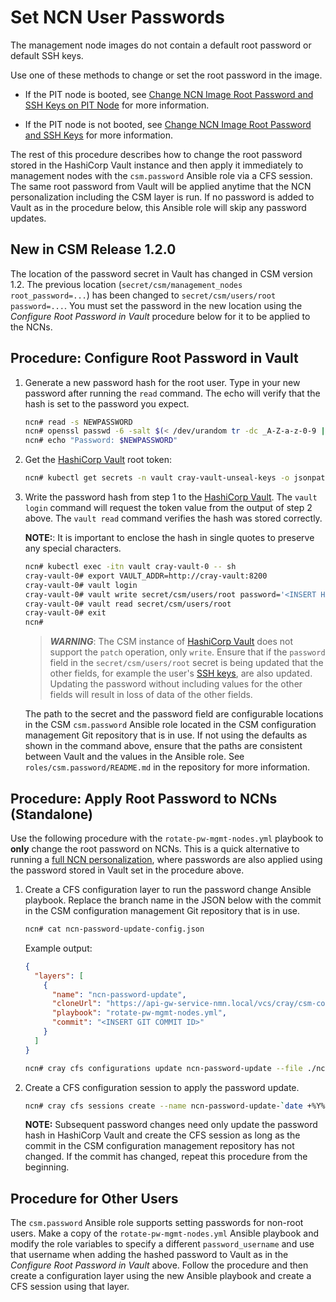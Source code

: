 # Set NCN User Passwords

The management node images do not contain a default root password or default SSH keys.

Use one of these methods to change or set the root password in the image.

* If the PIT node is booted, see
[Change NCN Image Root Password and SSH Keys on PIT Node](Change_NCN_Image_Root_Password_and_SSH_Keys_on_PIT_Node.md)
for more information.

* If the PIT node is not booted, see
[Change NCN Image Root Password and SSH Keys](Change_NCN_Image_Root_Password_and_SSH_Keys.md)
for more information.

The rest of this procedure describes how to change the root password stored in the HashiCorp
Vault instance and then apply it immediately to management nodes with the `csm.password` Ansible
role via a CFS session. The same root password from Vault will be applied anytime that the NCN
personalization including the CSM layer is run. If no password is added to Vault as in the
procedure below, this Ansible role will skip any password updates.

## New in CSM Release 1.2.0

The location of the password secret in Vault has changed in CSM version 1.2. The
previous location (`secret/csm/management_nodes root_password=...`) has been
changed to `secret/csm/users/root password=...`. You must set the password in
the new location using the _Configure Root Password in Vault_ procedure below
for it to be applied to the NCNs.

<a name="configure_root_password_in_vault"></a>
## Procedure: Configure Root Password in Vault

1. Generate a new password hash for the root user. Type in your new password
   after running the `read` command. The echo will verify that the hash is set
   to the password you expect.

   ```bash
   ncn# read -s NEWPASSWORD
   ncn# openssl passwd -6 -salt $(< /dev/urandom tr -dc _A-Z-a-z-0-9 | head -c4) "$NEWPASSWORD"
   ncn# echo "Password: $NEWPASSWORD"
   ```

1. Get the [HashiCorp Vault](HashiCorp_Vault.md) root token:

   ```bash
   ncn# kubectl get secrets -n vault cray-vault-unseal-keys -o jsonpath='{.data.vault-root}' | base64 -d; echo
   ```

1. Write the password hash from step 1 to the [HashiCorp Vault](HashiCorp_Vault.md).
   The `vault login` command will request the token value from the output of
   step 2 above. The `vault read` command verifies the hash was stored
   correctly.

   **NOTE:**: It is important to enclose the hash in single quotes to preserve
   any special characters.

   ```bash
   ncn# kubectl exec -itn vault cray-vault-0 -- sh
   cray-vault-0# export VAULT_ADDR=http://cray-vault:8200
   cray-vault-0# vault login
   cray-vault-0# vault write secret/csm/users/root password='<INSERT HASH HERE>' [... other fields (see warning below) ...]
   cray-vault-0# vault read secret/csm/users/root
   cray-vault-0# exit
   ncn#
   ```

   > ***WARNING***: The CSM instance of [HashiCorp Vault](HashiCorp_Vault.md) does
   > not support the `patch` operation, only `write`. Ensure that if the `password`
   > field in the `secret/csm/users/root` secret is being updated that the other
   > fields, for example the user's [SSH keys](SSH_Keys.md#configure_root_keys_in_vault),
   > are also updated. Updating the password without including values for the
   > other fields will result in loss of data of the other fields.

   The path to the secret and the password field are configurable locations in
   the CSM `csm.password` Ansible role located in the CSM configuration
   management Git repository that is in use. If not using the defaults as shown
   in the command above, ensure that the paths are consistent between Vault and
   the values in the Ansible role. See `roles/csm.password/README.md` in the
   repository for more information.

## Procedure: Apply Root Password to NCNs (Standalone)

Use the following procedure with the `rotate-pw-mgmt-nodes.yml` playbook to
**only** change the root password on NCNs. This is a quick alternative to
running a [full NCN personalization](../CSM_product_management/Configure_Non-Compute_Nodes_with_CFS.md#set_root_password),
where passwords are also applied using the password stored in Vault set in the
procedure above.

1. Create a CFS configuration layer to run the password change Ansible playbook.
   Replace the branch name in the JSON below with the commit in the CSM
   configuration management Git repository that is in use.

   ```bash
   ncn# cat ncn-password-update-config.json
   ```

   Example output:

   ```json
   {
     "layers": [
       {
         "name": "ncn-password-update",
         "cloneUrl": "https://api-gw-service-nmn.local/vcs/cray/csm-config-management.git",
         "playbook": "rotate-pw-mgmt-nodes.yml",
         "commit": "<INSERT GIT COMMIT ID>"
       }
     ]
   }
   ```

   ```bash
   ncn# cray cfs configurations update ncn-password-update --file ./ncn-password-update-config.json
   ```

1. Create a CFS configuration session to apply the password update.

   ```bash
   ncn# cray cfs sessions create --name ncn-password-update-`date +%Y%m%d%H%M%S` --configuration-name ncn-password-update
   ```

   **NOTE:** Subsequent password changes need only update the password hash in
   HashiCorp Vault and create the CFS session as long as the commit in the CSM
   configuration management repository has not changed. If the commit has
   changed, repeat this procedure from the beginning.

## Procedure for Other Users

The `csm.password` Ansible role supports setting passwords for non-root users.
Make a copy of the `rotate-pw-mgmt-nodes.yml` Ansible playbook and modify the
role variables to specify a different `password_username` and use that username
when adding the hashed password to Vault as in the _Configure Root Password in Vault_
above. Follow the procedure and then create a configuration layer using the new
Ansible playbook and create a CFS session using that layer.
